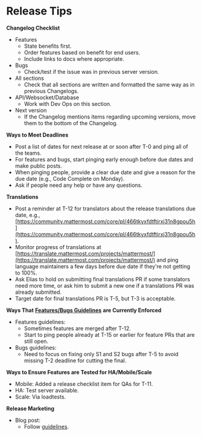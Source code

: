 # Release Tips

**Changelog Checklist**

* Features
  * State benefits first.
  * Order features based on benefit for end users.
  * Include links to docs where appropriate.
* Bugs
  * Check/test if the issue was in previous server version.
* All sections
  * Check that all sections are written and formatted the same way as in previous Changelogs.
* API/Websocket/Database
  * Work with Dev Ops on this section.
* Next version
  * If the Changelog mentions items regarding upcoming versions, move them to the bottom of the Changelog.

**Ways to Meet Deadlines**

* Post a list of dates for next release at or soon after T-0 and ping all of the teams.
* For features and bugs, start pinging early enough before due dates and make public posts.
* When pinging people, provide a clear due date and give a reason for the due date \(e.g., Code Complete on Monday\).
* Ask if people need any help or have any questions.

**Translations**

* Post a reminder at T-12 for translators about the release translations due date, e.g., [https://community.mattermost.com/core/pl/466tkyxfdtftirxj31n8gpou5h](https://community.mattermost.com/core/pl/466tkyxfdtftirxj31n8gpou5h).
* Monitor progress of translations at [https://translate.mattermost.com/projects/mattermost/](https://translate.mattermost.com/projects/mattermost/) and ping language maintainers a few days before due date if they're not getting to 100%.
* Ask Elias to hold on submitting final translations PR if some translators need more time, or ask him to submit a new one if a translations PR was already submitted.
* Target date for final translations PR is T-5, but T-3 is acceptable.

**Ways That** [**Features/Bugs Guidelines**](https://docs.google.com/document/d/1QxB_A1qkEJBKAvQpRa7JiSQLZhwg6HAEajNRNa7ldGg/edit) **are Currently Enforced**

* Features guidelines:
  * Sometimes features are merged after T-12.
  * Start to ping people already at T-15 or earlier for feature PRs that are still open.
* Bugs guidelines:
  * Need to focus on fixing only S1 and S2 bugs after T-5 to avoid missing T-2 deadline for cutting the final.

**Ways to Ensure Features are Tested for HA/Mobile/Scale**

* Mobile: Added a release checklist item for QAs for T-11.
* HA: Test server available.
* Scale: Via loadtests.

**Release Marketing**

* Blog post:
  * Follow [guidelines](https://handbook.mattermost.com/operations/messaging-and-math/how-to-guides-for-m-and-m/how-to-create-release-announcements).

